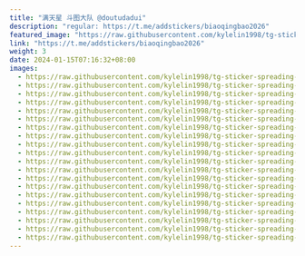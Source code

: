 ```yaml
---
title: "满天星 斗图大队 @doutudadui"
description: "regular: https://t.me/addstickers/biaoqingbao2026"
featured_image: "https://raw.githubusercontent.com/kylelin1998/tg-sticker-spreading-worldwide-images/main/img/10423348-3a3b-4669-a582-c31e2a88d341.jpg"
link: "https://t.me/addstickers/biaoqingbao2026"
weight: 3
date: 2024-01-15T07:16:32+08:00
images:
  - https://raw.githubusercontent.com/kylelin1998/tg-sticker-spreading-worldwide-images/main/img/10423348-3a3b-4669-a582-c31e2a88d341.jpg
  - https://raw.githubusercontent.com/kylelin1998/tg-sticker-spreading-worldwide-images/main/img/ce97027a-fbfa-4cdc-b296-bc3c8f791b97.jpg
  - https://raw.githubusercontent.com/kylelin1998/tg-sticker-spreading-worldwide-images/main/img/1726766f-fd1b-476b-ba7b-4327644c0c34.jpg
  - https://raw.githubusercontent.com/kylelin1998/tg-sticker-spreading-worldwide-images/main/img/d713059a-b776-48e8-b8a9-4256962c5778.jpg
  - https://raw.githubusercontent.com/kylelin1998/tg-sticker-spreading-worldwide-images/main/img/f7258418-9061-4bf6-812a-9b935d63609c.jpg
  - https://raw.githubusercontent.com/kylelin1998/tg-sticker-spreading-worldwide-images/main/img/b4fb2440-14cc-4a9e-a492-4accb5b38dc5.jpg
  - https://raw.githubusercontent.com/kylelin1998/tg-sticker-spreading-worldwide-images/main/img/277421f6-92ef-409e-824e-d34de3365083.jpg
  - https://raw.githubusercontent.com/kylelin1998/tg-sticker-spreading-worldwide-images/main/img/012c4144-694f-4e4d-85dc-7245c85cefb6.jpg
  - https://raw.githubusercontent.com/kylelin1998/tg-sticker-spreading-worldwide-images/main/img/0fea7e9c-3755-44c5-9601-a1f20896a0d9.jpg
  - https://raw.githubusercontent.com/kylelin1998/tg-sticker-spreading-worldwide-images/main/img/29c45030-7b9c-4dd2-8cb1-0d313d226a4d.jpg
  - https://raw.githubusercontent.com/kylelin1998/tg-sticker-spreading-worldwide-images/main/img/195fb44d-def4-4b4d-ba40-37ab44859016.jpg
  - https://raw.githubusercontent.com/kylelin1998/tg-sticker-spreading-worldwide-images/main/img/734defb5-9ad2-4a88-8ba7-d8d8874feab5.jpg
  - https://raw.githubusercontent.com/kylelin1998/tg-sticker-spreading-worldwide-images/main/img/a4f48a89-3134-4319-8d73-ca9dd262e065.jpg
  - https://raw.githubusercontent.com/kylelin1998/tg-sticker-spreading-worldwide-images/main/img/f3c1a7fc-67ae-4e58-9c01-7fff67248939.jpg
  - https://raw.githubusercontent.com/kylelin1998/tg-sticker-spreading-worldwide-images/main/img/b5e918f1-636a-431d-9dad-b0b485341773.jpg
  - https://raw.githubusercontent.com/kylelin1998/tg-sticker-spreading-worldwide-images/main/img/c9767343-21e8-40f3-9a8c-816a30b14453.jpg
  - https://raw.githubusercontent.com/kylelin1998/tg-sticker-spreading-worldwide-images/main/img/59acc8b8-51fb-48f2-b3d3-dd4b36d3aa38.jpg
  - https://raw.githubusercontent.com/kylelin1998/tg-sticker-spreading-worldwide-images/main/img/eefa154e-984b-44b1-85e8-90ccfbf1c865.jpg
  - https://raw.githubusercontent.com/kylelin1998/tg-sticker-spreading-worldwide-images/main/img/d847c510-bbce-45c9-9e96-25dfdfc9e350.jpg
  - https://raw.githubusercontent.com/kylelin1998/tg-sticker-spreading-worldwide-images/main/img/bc325608-be26-429f-803a-0c32663664c7.jpg
---
```

